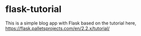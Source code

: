 # flask-tutorial
This is a simple blog app with Flask based on the tutorial here, https://flask.palletsprojects.com/en/2.2.x/tutorial/
